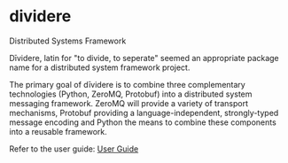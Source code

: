 # dividere
Distributed Systems Framework

Dīvidere, latin for "to divide, to seperate" seemed an appropriate package name for a distributed system framework project.  

The primary goal of dīvidere is to combine three complementary technologies (Python, ZeroMQ, Protobuf) into a distributed system messaging framework.  ZeroMQ will provide a variety of transport mechanisms, Protobuf providing a language-independent, strongly-typed message encoding and Python the means to combine these components into a reusable framework.

Refer to the user guide:
<a href="https://github.com/lipeltgm/dividere/blob/main/main.pdf" target="_blank">User Guide</a>

